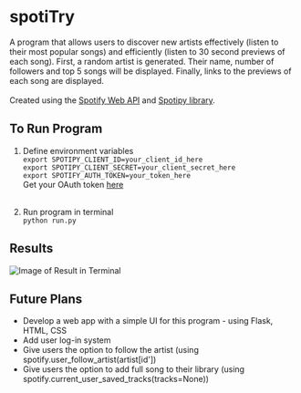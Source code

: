 # spotiTry
A program that allows users to discover new artists effectively (listen to their most popular songs) and efficiently (listen to 30 second previews of each song).
First, a random artist is generated. Their name, number of followers and top 5 songs will be displayed. Finally, links to the previews of each song are displayed. </br></br>
Created using the [Spotify Web API](https://developer.spotify.com/documentation/web-api/) and [Spotipy library](https://spotipy.readthedocs.io/en/2.16.1/).

## To Run Program
1. Define environment variables </br>
`export SPOTIPY_CLIENT_ID=your_client_id_here` </br>
`export SPOTIPY_CLIENT_SECRET=your_client_secret_here` </br>
`export SPOTIFY_AUTH_TOKEN=your_token_here`</br>
Get your OAuth token [here](https://developer.spotify.com/console/get-search-item/?q=m&type=artist&market=&limit=1&offset=203&include_external=)
</br></br>

2. Run program in terminal </br>
`python run.py`

## Results
![Image of Result in Terminal](https://drive.google.com/file/d/1k3z6hIzQajJcak8RJY-adLqGwCOO6IVF/view?usp=sharing)

## Future Plans
* Develop a web app with a simple UI for this program - using Flask, HTML, CSS
* Add user log-in system
* Give users the option to follow the artist (using spotify.user_follow_artist(artist[id'])
* Give users the option to add full song to their library (using spotify.current_user_saved_tracks(tracks=None))
